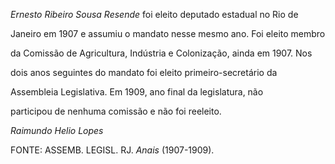 

*Ernesto Ribeiro Sousa Resende* foi eleito deputado estadual no Rio de

Janeiro em 1907 e assumiu o mandato nesse mesmo ano. Foi eleito membro

da Comissão de Agricultura, Indústria e Colonização, ainda em 1907. Nos

dois anos seguintes do mandato foi eleito primeiro-secretário da

Assembleia Legislativa. Em 1909, ano final da legislatura, não

participou de nenhuma comissão e não foi reeleito.



*Raimundo Helio Lopes*



FONTE: ASSEMB. LEGISL. RJ. *Anais* (1907-1909).

